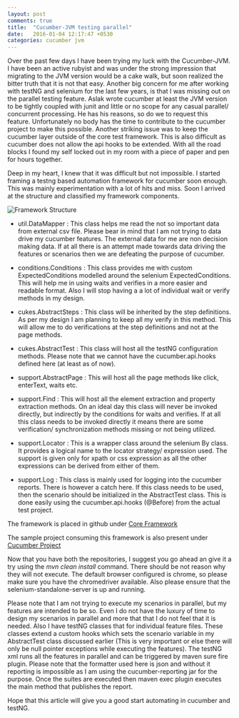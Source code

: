 ```yaml
---
layout: post
comments: true
title:  "Cucumber-JVM testing parallel"
date:   2016-01-04 12:17:47 +0530
categories: cucumber jvm 
---
```

Over the past few days I have been trying my luck with the Cucumber-JVM. I have been an active rubyist and was under the strong impression that migrating to the JVM version would be a cake walk, but soon realized the bitter truth that it is not that easy. Another big concern for me after working with testNG and selenium for the last few years, is that I was missing out on the parallel testing feature. Aslak wrote cucumber at least the JVM version to be tightly coupled with junit and little or no scope for any casual parallel/ concurrent processing. He has his reasons, so do we to request this feature. Unfortunately no body has the time to contribute to the cucumber project to make this possible. Another striking issue was to keep the cucumber layer outside of the core test framework. This is also difficult as cucumber does not allow the api hooks to be extended. With all the road blocks I found my self locked out in my room with a piece of paper and pen for hours together. 

Deep in my heart, I knew that it was difficult but not impossible. I started framing a testng based automation framework for cucumber soon enough. This was mainly experimentation with a lot of hits and miss. Soon I arrived at the structure and classified my framework components.

 ![Framework Structure]({{site.url}}/assets/cucumber-jvm/frameworkStructure.png)
 
 - util.DataMapper : This class helps me read the not so important data from external csv file. Please bear in mind that I am not trying to data drive my cucumber features. The external data for me are non decision making data. If at all there is an attempt made towards data driving the features or scenarios then we are defeating the purpose of cucumber.
 
 - conditions.Conditions : This class provides me with custom ExpectedConditions modelled around the selenium ExpectedConditions. This will help me in using waits and verifies in a more easier and readable format. Also I will stop having a a lot of individual wait or verify methods in my design.
 
 - cukes.AbstractSteps : This class will be inherited by the step definitions. As per my design I am planning to keep all my verify in this method. This will allow me to do verifications at the step definitions and not at the page methods.
 
 - cukes.AbstractTest : This class will host all the testNG configuration methods. Please note that we cannot have the cucumber.api.hooks defined here (at least as of now).
 
 - support.AbstractPage : This will host all the page methods like click, enterText, waits etc.

 - support.Find : This will host all the element extraction and property extraction methods. On an ideal day this class will never be invoked directly, but indirectly by the conditions for waits and verifies. If at all this class needs to be invoked directly it means there are some verification/ synchronization methods missing or not being utilized.
 
 - support.Locator : This is a wrapper class around the selenium By class. It provides a logical name to the locator strategy/ expression used. The support is given only for xpath or css expression as all the other expressions can be derived from either of them.
 
 - support.Log : This class is mainly used for logging into the cucumber reports. There is however a catch here. If this class needs to be used, then the scenario should be initialized in the AbstractTest class. This is done easily using the cucumber.api.hooks (@Before) from the actual test project.
 
 The framework is placed in github under [Core Framework][core-framework]
 
 The sample project consuming this framework is also present under [Cucumber Project][cucumber-project]
 
 Now that you have both the repositories, I suggest you go ahead an give it a try using the _mvn clean install_ command. There should be not reason why they will not execute. The default browser configured is chrome, so please make sure you have the chromedriver available. Also please ensure that the selenium-standalone-server is up and running. 
 
 Please note that I am not trying to execute my scenarios in parallel, but my features are intended to be so. Even I do not have the luxury of time to design my scenarios in parallel and more that that I do not feel that it is needed. Also I have testNG classes that for individual feature files. These classes extend a custom hooks which sets the scenario variable in my AbstractTest class discussed earlier (This is very important or else there will only be null pointer exceptions while executing the features). The testNG xml runs all the features in parallel and can be triggered by maven sure fire plugin. Please note that the formatter used here is json and without it reporting is impossible as I am using the cucumber-reporting jar for the purpose. Once the suites are executed then maven exec plugin executes the main method that publishes the report.
 
 Hope that this article will give you a good start automating in cucumber and testNG.
 
 [core-framework]: https://github.com/arjunrajeev/Core-Framework
 [cucumber-project]: https://github.com/arjunrajeev/cucumber-project
